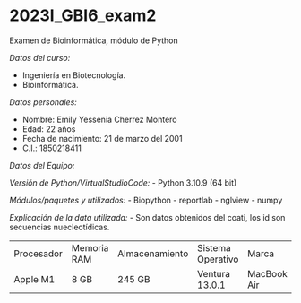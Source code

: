 # 2023I_GBI6_exam2
Examen de Bioinformática, módulo de Python

*Datos del curso:*
- Ingeniería en Biotecnología.
- Bioinformática. 

*Datos personales:*
- Nombre: Emily Yessenia  Cherrez Montero
- Edad: 22 años 
- Fecha de nacimiento: 21 de marzo del 2001 
- C.I.: 1850218411

*Datos del Equipo:*

<table class="default">
  <tr>
      <td>Procesador</td>
      <td>Memoria RAM</td>
      <td>Almacenamiento</td>
      <td>Sistema Operativo</td>
      <td>Marca</td>
  </tr>
  <tr>
      <td>Apple M1</td>
      <td>8 GB</td>
      <td>245 GB</td>
      <td>Ventura 13.0.1</td>
      <td>MacBook Air</td>
  </tr>
    
*Versión de Python/VirtualStudioCode:* 
    - Python 3.10.9 (64 bit)
    
*Módulos/paquetes y utilizados:*
    - Biopython
    - reportlab
    - nglview
    - numpy

*Explicación de la data utilizada:*
    - Son datos obtenidos del coati, los id son secuencias nuecleotídicas.
